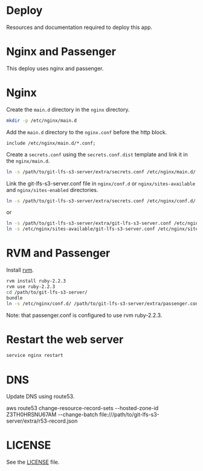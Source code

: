 Deploy
======

Resources and documentation required to deploy this app.

# Nginx and Passenger #

This deploy uses nginx and passenger.

# Nginx #

Create the `main.d` directory in the `nginx` directory.

```bash
mkdir -p /etc/nginx/main.d
```

Add the `main.d` directory to the `nginx.conf` before the http block.

```nginx
include /etc/nginx/main.d/*.conf;
```

Create a `secrets.conf` using the `secrets.conf.dist` template and link it
in the `nginx/main.d`.

```bash
ln -s /path/to/git-lfs-s3-server/extra/secrets.conf /etc/nginx/main.d/
```

Link the git-lfs-s3-server.conf file in `nginx/conf.d` or `nginx/sites-available` and `nginx/sites-enabled` directories.

```bash
ln -s /path/to/git-lfs-s3-server/extra/secrets.conf /etc/nginx/conf.d/
```

or

```bash
ln -s /path/to/git-lfs-s3-server/extra/git-lfs-s3-server.conf /etc/nginx/sites-available/
ln -s /etc/nginx/sites-available/git-lfs-s3-server.conf /etc/nginx/sites-enabled/
```

# RVM and Passenger #

Install [rvm](https://rvm.io/).

```bash
rvm install ruby-2.2.3
rvm use ruby-2.2.3
cd /path/to/git-lfs-s3-server/
bundle
ln -s /etc/nginx/conf.d/ /path/to/git-lfs-s3-server/extra/passenger.conf
```

Note: that passenger.conf is configured to use rvm ruby-2.2.3.

# Restart the web server #

```bash
service nginx restart
```

# DNS #

Update DNS using route53.

aws route53 change-resource-record-sets --hosted-zone-id Z3TH0HRSNU67AM --change-batch file:///path/to/git-lfs-s3-server/extra/r53-record.json 

# LICENSE #

See the [LICENSE](../LICENSE) file.
